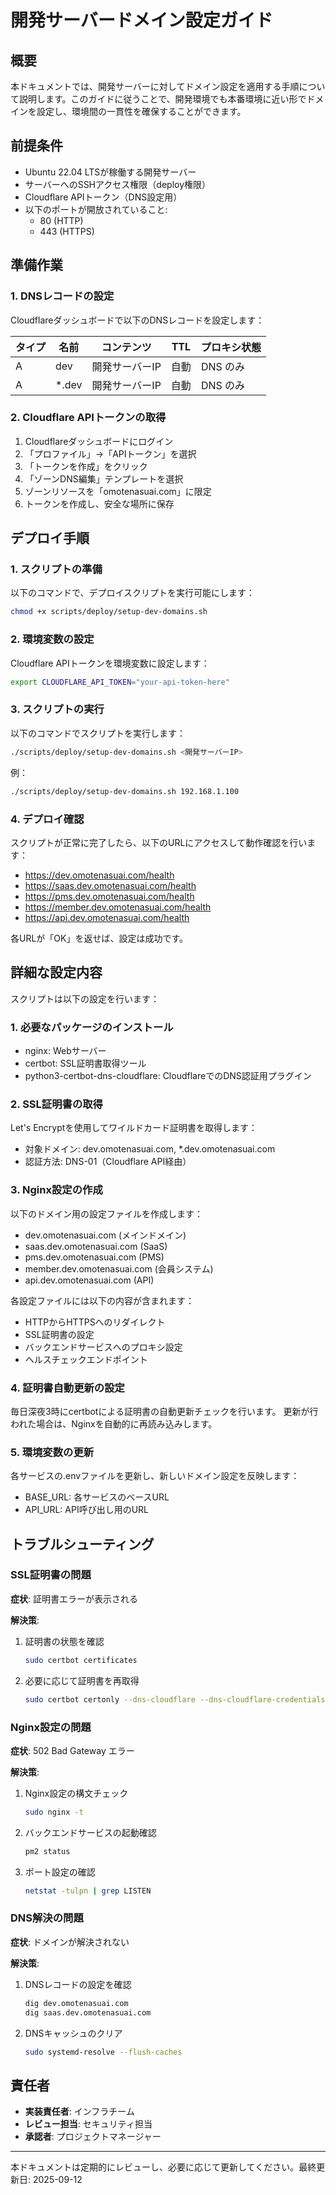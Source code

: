 # 開発サーバードメイン設定ガイド

## 概要

本ドキュメントでは、開発サーバーに対してドメイン設定を適用する手順について説明します。このガイドに従うことで、開発環境でも本番環境に近い形でドメインを設定し、環境間の一貫性を確保することができます。

## 前提条件

- Ubuntu 22.04 LTSが稼働する開発サーバー
- サーバーへのSSHアクセス権限（deploy権限）
- Cloudflare APIトークン（DNS設定用）
- 以下のポートが開放されていること:
  - 80 (HTTP)
  - 443 (HTTPS)

## 準備作業

### 1. DNSレコードの設定

Cloudflareダッシュボードで以下のDNSレコードを設定します：

| タイプ | 名前 | コンテンツ | TTL | プロキシ状態 |
|-------|------|----------|-----|------------|
| A | dev | 開発サーバーIP | 自動 | DNS のみ |
| A | *.dev | 開発サーバーIP | 自動 | DNS のみ |

### 2. Cloudflare APIトークンの取得

1. Cloudflareダッシュボードにログイン
2. 「プロファイル」→「APIトークン」を選択
3. 「トークンを作成」をクリック
4. 「ゾーンDNS編集」テンプレートを選択
5. ゾーンリソースを「omotenasuai.com」に限定
6. トークンを作成し、安全な場所に保存

## デプロイ手順

### 1. スクリプトの準備

以下のコマンドで、デプロイスクリプトを実行可能にします：

```bash
chmod +x scripts/deploy/setup-dev-domains.sh
```

### 2. 環境変数の設定

Cloudflare APIトークンを環境変数に設定します：

```bash
export CLOUDFLARE_API_TOKEN="your-api-token-here"
```

### 3. スクリプトの実行

以下のコマンドでスクリプトを実行します：

```bash
./scripts/deploy/setup-dev-domains.sh <開発サーバーIP>
```

例：
```bash
./scripts/deploy/setup-dev-domains.sh 192.168.1.100
```

### 4. デプロイ確認

スクリプトが正常に完了したら、以下のURLにアクセスして動作確認を行います：

- https://dev.omotenasuai.com/health
- https://saas.dev.omotenasuai.com/health
- https://pms.dev.omotenasuai.com/health
- https://member.dev.omotenasuai.com/health
- https://api.dev.omotenasuai.com/health

各URLが「OK」を返せば、設定は成功です。

## 詳細な設定内容

スクリプトは以下の設定を行います：

### 1. 必要なパッケージのインストール

- nginx: Webサーバー
- certbot: SSL証明書取得ツール
- python3-certbot-dns-cloudflare: CloudflareでのDNS認証用プラグイン

### 2. SSL証明書の取得

Let's Encryptを使用してワイルドカード証明書を取得します：
- 対象ドメイン: dev.omotenasuai.com, *.dev.omotenasuai.com
- 認証方法: DNS-01（Cloudflare API経由）

### 3. Nginx設定の作成

以下のドメイン用の設定ファイルを作成します：
- dev.omotenasuai.com (メインドメイン)
- saas.dev.omotenasuai.com (SaaS)
- pms.dev.omotenasuai.com (PMS)
- member.dev.omotenasuai.com (会員システム)
- api.dev.omotenasuai.com (API)

各設定ファイルには以下の内容が含まれます：
- HTTPからHTTPSへのリダイレクト
- SSL証明書の設定
- バックエンドサービスへのプロキシ設定
- ヘルスチェックエンドポイント

### 4. 証明書自動更新の設定

毎日深夜3時にcertbotによる証明書の自動更新チェックを行います。
更新が行われた場合は、Nginxを自動的に再読み込みします。

### 5. 環境変数の更新

各サービスの.envファイルを更新し、新しいドメイン設定を反映します：
- BASE_URL: 各サービスのベースURL
- API_URL: API呼び出し用のURL

## トラブルシューティング

### SSL証明書の問題

**症状**: 証明書エラーが表示される

**解決策**:
1. 証明書の状態を確認
   ```bash
   sudo certbot certificates
   ```
2. 必要に応じて証明書を再取得
   ```bash
   sudo certbot certonly --dns-cloudflare --dns-cloudflare-credentials ~/cloudflare.ini -d dev.omotenasuai.com -d *.dev.omotenasuai.com --force-renewal
   ```

### Nginx設定の問題

**症状**: 502 Bad Gateway エラー

**解決策**:
1. Nginx設定の構文チェック
   ```bash
   sudo nginx -t
   ```
2. バックエンドサービスの起動確認
   ```bash
   pm2 status
   ```
3. ポート設定の確認
   ```bash
   netstat -tulpn | grep LISTEN
   ```

### DNS解決の問題

**症状**: ドメインが解決されない

**解決策**:
1. DNSレコードの設定を確認
   ```bash
   dig dev.omotenasuai.com
   dig saas.dev.omotenasuai.com
   ```
2. DNSキャッシュのクリア
   ```bash
   sudo systemd-resolve --flush-caches
   ```

## 責任者

- **実装責任者**: インフラチーム
- **レビュー担当**: セキュリティ担当
- **承認者**: プロジェクトマネージャー

---

本ドキュメントは定期的にレビューし、必要に応じて更新してください。最終更新日: 2025-09-12